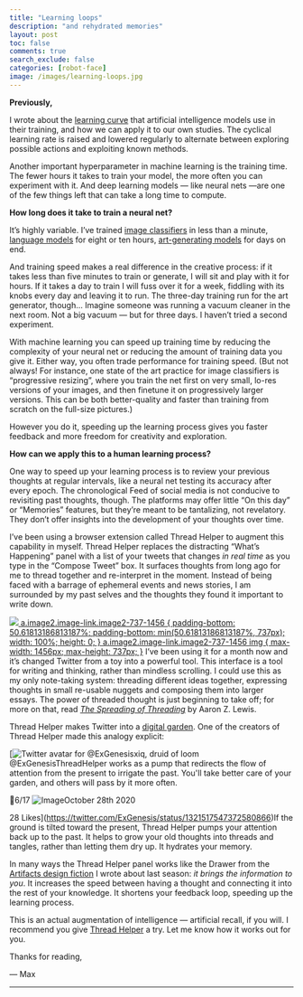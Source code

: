 ```yaml
---
title: "Learning loops"
description: "and rehydrated memories"
layout: post
toc: false
comments: true
search_exclude: false
categories: [robot-face]
image: /images/learning-loops.jpg
---
```

**Previously,**

I wrote about the [learning curve](https://robotface.substack.com/p/seasons-change) that artificial intelligence models use in their training, and how we can apply it to our own studies. The cyclical learning rate is raised and lowered regularly to alternate between exploring possible actions and exploiting known methods.

Another important hyperparameter in machine learning is the training time. The fewer hours it takes to train your model, the more often you can experiment with it. And deep learning models — like neural nets —are one of the few things left that can take a long time to compute. 

**How long does it take to train a neural net?**

It’s highly variable. I’ve trained [image classifiers](http://legiblate.herokuapp.com/) in less than a minute, [language models](https://twitter.com/deepfates/status/1137040032571637760) for eight or ten hours, [art-generating models](https://twitter.com/deepfates/status/1332775712089104389) for days on end.

And training speed makes a real difference in the creative process: if it takes less than five minutes to train or generate, I will sit and play with it for hours. If it takes a day to train I will fuss over it for a week, fiddling with its knobs every day and leaving it to run. The three-day training run for the art generator, though… Imagine someone was running a vacuum cleaner in the next room. Not a big vacuum — but for three days. I haven’t tried a second experiment.

With machine learning you can speed up training time by reducing the complexity of your neural net or reducing the amount of training data you give it. Either way, you often trade performance for training speed. (But not always! For instance, one state of the art practice for image classifiers is “progressive resizing”, where you train the net first on very small, lo-res versions of your images, and then finetune it on progressively larger versions. This can be both better-quality and faster than training from scratch on the full-size pictures.)

However you do it, speeding up the learning process gives you faster feedback and more freedom for creativity and exploration. 

**How can we apply this to a human learning process?**

One way to speed up your learning process is to review your previous thoughts at regular intervals, like a neural net testing its accuracy after every epoch. The chronological Feed of social media is not conducive to revisiting past thoughts, though. The platforms may offer little “On this day” or “Memories” features, but they’re meant to be tantalizing, not revelatory. They don’t offer insights into the development of your thoughts over time.

I’ve been using a browser extension called Thread Helper to augment this capability in myself. Thread Helper replaces the distracting “What’s Happening” panel with a list of your tweets that changes *in real time* as you type in the “Compose Tweet” box. It surfaces thoughts from long ago for me to thread together and re-interpret in the moment. Instead of being faced with a barrage of ephemeral events and news stories, I am surrounded by my past selves and the thoughts they found it important to write down.

[![](https://bucketeer-e05bbc84-baa3-437e-9518-adb32be77984.s3.amazonaws.com/public/images/f52dffa1-3e62-4290-83c2-96f8cb2c465c_1920x972.png)
 a.image2.image-link.image2-737-1456 {
 padding-bottom: 50.61813186813187%;
 padding-bottom: min(50.61813186813187%, 737px);
 width: 100%;
 height: 0;
 }
 a.image2.image-link.image2-737-1456 img {
 max-width: 1456px;
 max-height: 737px;
 }](https://cdn.substack.com/image/fetch/f_auto,q_auto:good,fl_progressive:steep/https%3A%2F%2Fbucketeer-e05bbc84-baa3-437e-9518-adb32be77984.s3.amazonaws.com%2Fpublic%2Fimages%2Ff52dffa1-3e62-4290-83c2-96f8cb2c465c_1920x972.png) I’ve been using it for a month now and it’s changed Twitter from a toy into a powerful tool. This interface is a tool for writing and thinking, rather than mindless scrolling. I could use this as my only note-taking system: threading different ideas together, expressing thoughts in small re-usable nuggets and composing them into larger essays. The power of threaded thought is just beginning to take off; for more on that, read *[The Spreading of Threading](https://aaronzlewis.com/blog/2019/05/01/spreading-threading/)* by Aaron Z. Lewis.

Thread Helper makes Twitter into a [digital garden](https://robotface.substack.com/p/digital-gardens). One of the creators of Thread Helper made this analogy explicit:

[![Twitter avatar for @ExGenesis](https://cdn.substack.com/image/twitter_name/w_36/ExGenesis.jpg)xiq, druid of loom @ExGenesisThreadHelper works as a pump that redirects the flow of attention from the present to irrigate the past. You'll take better care of your garden, and others will pass by it more often. 

🧵6/17 ![Image](https://pbs.substack.com/media/ElbyIX_XgAABFIQ.jpg)October 28th 2020

28 Likes](https://twitter.com/ExGenesis/status/1321517547372580866)If the ground is tilted toward the present, Thread Helper pumps your attention back up to the past. It helps to grow your old thoughts into threads and tangles, rather than letting them dry up. It hydrates your memory.

In many ways the Thread Helper panel works like the Drawer from the [Artifacts design fiction](https://robotface.substack.com/p/see-and-point) I wrote about last season: *it brings the information to you*. It increases the speed between having a thought and connecting it into the rest of your knowledge. It shortens your feedback loop, speeding up the learning process.

This is an actual augmentation of intelligence — artificial recall, if you will. I recommend you give [Thread Helper](https://threadhelper.com/) a try. Let me know how it works out for you.

Thanks for reading,

 — Max



---

